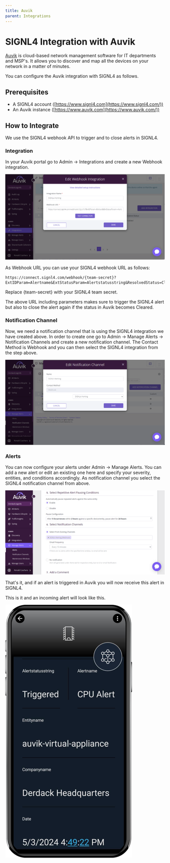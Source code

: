 ```yaml
---
title: Auvik
parent: Integrations
---
```


# SIGNL4 Integration with Auvik

[Auvik](https://www.auvik.com/) is cloud-based network management software for IT departments and MSP's. It allows you to discover and map all the devices on your network in a matter of minutes.

You can configure the Auvik integration with SIGNL4 as follows.

## Prerequisites

- A SIGNL4 account ([https://www.signl4.com](https://www.signl4.com/))
- An Auvik instance ([https://www.auvik.com](https://www.auvik.com/))

## How to Integrate

We use the SIGNL4 webhook API to trigger and to close alerts in SIGNL4. 

### Integration

In your Auvik portal go to Admin -> Integrations and create a new Webhook integration.

![Auvik SIGNL4 Integration](auvik-integration.png)

As Webhook URL you can use your SIGNL4 webhook URL as follows:

```
https://connect.signl4.com/webhook/{team-secret}?ExtIDParam=Alertname&ExtStatusParam=Alertstatusstring&ResolvedStatus=Cleared
```

Replace {team-secret} with your SIGNL4 team secret.

The above URL including parameters makes sure to trigger the SIGNL4 alert but also to close the alert again if the status in Auvik becomes Cleared.

### Notification Channel

Now, we need a notification channel that is using the SIGNL4 integration we have created above. In order to create one go to Admin -> Manage Alerts -> Notification Channels and create a new notification channel. The Contact Method is Webhook and you can then select the SIGNL4 integration from the step above.

![Auvik Notification Channel](auvik-notification-channel.png)

### Alerts

You can now configure your alerts under Admin -> Manage Alerts. You can add a new alert or edit an existing one here and specify your severity, entities, and conditions accordingly. As notification channel you select the SIGNL4 notification channel from above.

![auvik-alert](auvik-alert.png)

That's it, and if an alert is triggered in Auvik you will now receive this alert in SIGNL4.

This is it and an incoming alert will look like this.

![Auvik Alert in SIGNL4](signl4-auvik.png)
